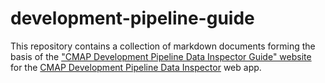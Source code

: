 # development-pipeline-guide
This repository contains a collection of markdown documents forming the basis of the ["CMAP Development Pipeline Data Inspector Guide" website](https://cmap-repos.github.io/development-pipeline-guide) for the [CMAP Development Pipeline Data Inspector](https://cmapgis.maps.arcgis.com/apps/webappviewer/index.html?id=c5566f8d5db34d8da9c1cd839ce13d28) web app.
